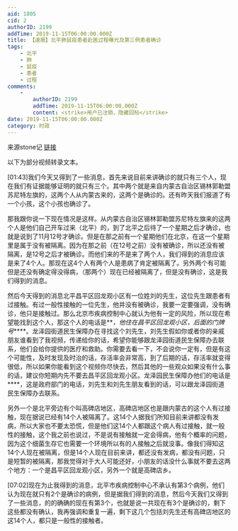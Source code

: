 ```yaml
---
aid: 1805
cid: 2
authorID: 2199
addTime: 2019-11-15T06:00:00.000Z
title: 【速报】北平肺鼠疫患者赴医过程曝光及第三例患者确诊
tags:
    - 北平
    - 肺
    - 鼠疫
    - 患者
    - 过程
comments:
    -
        authorID: 2199
        addTime: 2019-11-15T06:00:00.000Z
        content: <strike>用户已注销，隐藏回帖</strike>
date: 2019-11-15T06:00:00.000Z
category: 时政
---
```


来源stone记 [链接](https://www.youtube.com/watch?v=igYNPlooxFI)

以下为部分视频转录文本。

\[01:43\]我们今天又得到了一些消息，首先来说目前来讲确诊的就只有三个人，现在我们有证据能够证明的就只有三个。其中两个就是来自内蒙古自治区锡林郭勒盟苏尼特左旗的，这两个人从内蒙古来的，这两个是确诊的。还有昨天我们报道了有一个小孩，这个小孩也确诊了。

那我跟你说一下现在情况是这样。从内蒙古自治区锡林郭勒盟苏尼特左旗来的这两个人是他们自己开车过来（北平）的，到了北平之后待了一个星期之后才确诊，也就是说到了11月12号才确诊。但是在那之前有一个星期他们在北京，在这一个星期里是属于没有被隔离。因为在那之前（在12号之前）没有被确诊，所以还没有被隔离，是12号之后才被确诊。而他们来的不是来了两个人，我们得到的消息应该是来了4个人。那现在这4个人有两个人是患病了肯定被隔离了。另外两个有可能但是还没有确定得没得病，（那两个）现在已经被隔离了，但是没有确诊，这是我们得到的消息。

然后今天得到的消息北平昌平区回龙观小区有一位姓刘的先生，这位先生跟患者有过接触。有过一般性接触的一位先生，他并没有被确诊，我要一定要强调，没有确诊，他只是接触过。那么北京市疾病控制中心就认为他有一定的风险，所以现在希望能找到这个人，那这个人的电话是**_，他住在昌平区回龙观小区，后面的门牌号_****。龙泽园街道民生保障办在寻找这个刘先生，刘先生假如你或者你的亲戚朋友谁看到了我视频，传递给你的话，希望你能够跟龙泽园街道民生保障办去联系，他们会给你提供的医疗和救助。你需要去看一下，不会说你一定有，但是有这个可能性，及时发现及时治的话，存活率会非常高，到了后期的话，存活率就变得很低，所以如果你能看到这个视频你尽快去，然后其他的一些观众如果没有什么事的话，建议你短期内先不要去昌平区回龙观小区。龙泽园民生保障办他们的电话是**\*\*，这是政府部门的电话，刘先生和刘先生朋友看到的话，可以跟龙泽园街道民生保障办去联系。

另外一个是北平旁边有个叫高碑店地区，高碑店地区也是跟内蒙古的这个人有过接触，现在据说已经有14个人被隔离了。这14个人据我们所知目前来讲都没有发病，所以大家也不要太恐慌，但是他们这14个人都跟这个病人有过接触，就一般性的接触，这个我之前也说过，不是说有接触就一定会得病，他有个概率的问题，因为这个细菌生存它也需要一个环境所以有的人接触之后就没事。像我们得知这14个人现在被隔离，但是14个人现在目前来讲，都还没有发病，都没有问题，只是短暂的被隔离，那我觉得对于大人可能还好，小朋友的话没什么事就不要去这两个地方：一个是昌平区回龙观小区，另外一个就是高碑店乡。

\[07:02\]现在为止我得到的消息，北平市疾病控制中心不承认有第3个病例，他们认为现在就只有2个是确诊的病例，但是据我们得到的消息，然后今天我们又得到了一些消息，的的确确的现在有第3个，也就是说一共现在有3个是确诊的，剩下这些都没有确认，我再强调和重复一遍，剩下这几个包括刘先生还有高碑店地区的这14个人，都只是一般性的接触者。
